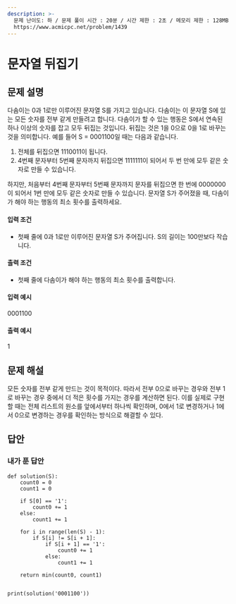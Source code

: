 ```yaml
---
description: >-
  문제 난이도: 하 / 문제 풀이 시간 : 20분 / 시간 제한 : 2초 / 메모리 제한 : 128MB / 기출 :
  https://www.acmicpc.net/problem/1439
---
```


# 문자열 뒤집기

## 문제 설명

다솜이는 0과 1로만 이루어진 문자열 S를 가지고 있습니다. 다솜이는 이 문자열 S에 있는 모든 숫자를 전부 같게 만들려고 합니다. 다솜이가 할 수 있는 행동은 S에서 연속된 하나 이상의 숫자를 잡고 모두 뒤집는 것입니다. 뒤집는 것은 1을 0으로 0을 1로 바꾸는 것을 의미합니다. 예를 들어 S = 0001100일 때는 다음과 같습니다.

1. 전체를 뒤집으면 1110011이 됩니다.
2. 4번째 문자부터 5번째 문자까지 뒤집으면 1111111이 되어서 두 번 만에 모두 같은 숫자로 만들 수 있습니다.

하지만, 처음부터 4번째 문자부터 5번째 문자까지 문자를 뒤집으면 한 번에 0000000이 되어서 1번 만에 모두 같은 숫자로 만들 수 있습니다. 문자열 S가 주어졌을 때, 다솜이가 해야 하는 행동의 최소 횟수를 출력하세요.



#### 입력 조건

* 첫째 줄에 0과 1로만 이루어진 문자열 S가 주어집니다. S의 길이는 100만보다 작습니다.

#### 출력 조건

* 첫째 줄에 다솜이가 해야 하는 행동의 최소 횟수를 출력합니다.

#### 입력 예시

0001100

#### 출력 예시

1



## 문제 해설

모든 숫자를 전부 같게 만드는 것이 목적이다. 따라서 전부 0으로 바꾸는 경우와 전부 1로 바꾸는 경우 중에서 더 적은 횟수를 가지는 경우를 계산하면 된다. 이를 실제로 구현할 때는 전체 리스트의 원소를 앞에서부터 하나씩 확인하며, 0에서 1로 변경하거나 1에서 0으로 변경하는 경우를 확인하는 방식으로 해결할 수 있다.

## 답안

### 내가 푼 답안

```text
def solution(S):
    count0 = 0
    count1 = 0

    if S[0] == '1':
        count0 += 1
    else:
        count1 += 1

    for i in range(len(S) - 1):
        if S[i] != S[i + 1]:
            if S[i + 1] == '1':
                count0 += 1
            else:
                count1 += 1

    return min(count0, count1)


print(solution('0001100'))
```



